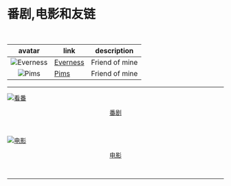 # 番剧,电影和友链


<!--more-->

</br>

|                            avatar                            | link                               |    description   |
| :----------------------------------------------------------: | ---------------------------------- | -------------- |
| ![Everness](https://q1.qlogo.cn/g?b=qq&k=xzr8yQIojiaV6z78uJYBRfQ&s=100) | [Everness](https://oi-io.me) | Friend of mine |  <!--1666287682-->
| ![Pims](https://q1.qlogo.cn/g?b=qq&k=lI2RGZqxEbzyw8icS7jeiaQw&s=100) | [Pims](https://phimos.github.io/)  | Friend of mine |  <!--392959395-->

---

<a href="/bangumi/"><img src="{{<param imgSrc>}}/page/20200406152156.png" title="看番"><figcaption><center>[番剧](/bangumi/)</center></figcaption></a>

</br>

<a href="/movies/"><img src="{{<param imgSrc>}}/page/20200406151840.jpg" title="电影"><figcaption><center>[电影](/movies/)</center></figcaption></a>

</br>

---
